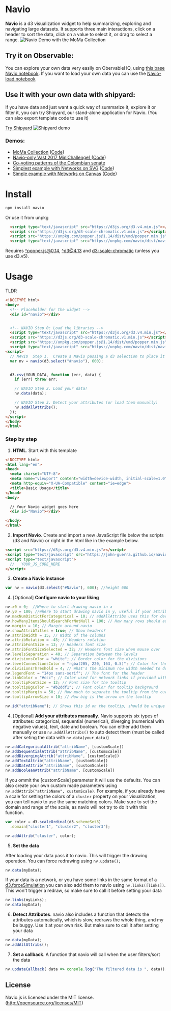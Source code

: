 # Navio

**Navio** is a d3 visualization widget to help summarizing, exploring and navigating large datasets. It supports three main interactions, click on a header to sort the data, click on a value to select it, or drag to select a range.
![Navio Demo with the MoMa Collection](imgs/Navio_MomaExplorer.gif)

## Try it on Observable:

You can explore your own data very easily on ObervableHQ, using [this base Navio notebook](https://beta.observablehq.com/@john-guerra/navio). If you want to load your own data you can use the [Navio-load notebook](https://beta.observablehq.com/@john-guerra/navio-load)

## Use it with your own data with shipyard:

If you have data and just want a quick way of summarize it, explore it or filter it, you can try Shipyard, our stand-alone application for Navio. (You can also export template code to use it)

[Try Shipyard](https://shipyard.navio.dev)
![Shipyard demo](https://github.com/john-guerra/shipyard/raw/master/demo.png)

### Demos:

* [MoMa Collection](https://john-guerra.github.io/momaExplorer/) ([Code](https://github.com/john-guerra/momaExplorer))
* [Navio-only Vast 2017 MiniChallenge1 ](http://john-guerra.github.io/navio/example_vastChallenge2017/index.html) ([Code](https://github.com/john-guerra/navio/tree/master/example_vastChallenge2017))
* [Co-voting patterns of the Colombian senate](http://johnguerra.co/viz/senadoColombia)
* [Simplest example with Networks on SVG](https://john-guerra.github.io/navio/example/) ([Code](https://github.com/john-guerra/navio/tree/master/example))
* [Simple example with Networks on Canvas](https://john-guerra.github.io/navio/exampleSenate/) ([Code](https://github.com/john-guerra/navio/tree/master/exampleSenate))

# Install

```js
npm install navio
```

Or use it from unpkg

```html
  <script type="text/javascript" src="https://d3js.org/d3.v4.min.js"></script>
  <script src="https://d3js.org/d3-scale-chromatic.v1.min.js"></script>
  <script src="https://unpkg.com/popper.js@1.14/dist/umd/popper.min.js"></script>
  <script type="text/javascript" src="https://unpkg.com/navio/dist/navio.min.js"></script>
```

Requires [^popper.js@0.14](https://github.com/FezVrasta/popper.js/), [^d3@4.13](http://d3js.org) and [d3-scale-chromatic](https://github.com/d3/d3-scale-chromatic) (unless you use d3.v5).

# Usage

TLDR
```html
<!DOCTYPE html>
<body>
  <!-- Placeholder for the widget -->
  <div id="navio"></div>


  <!-- NAVIO Step 0: Load the libraries -->
  <script type="text/javascript" src="https://d3js.org/d3.v4.min.js"></script>
  <script src="https://d3js.org/d3-scale-chromatic.v1.min.js"></script>
  <script src="https://unpkg.com/popper.js@1.14/dist/umd/popper.min.js"></script>
  <script type="text/javascript" src="https://unpkg.com/navio/dist/navio.min.js"></script>
<script>
  // NAVIO  Step 1.  Create a Navio passing a d3 selection to place it and an optional height
  var nv = navio(d3.select("#navio"), 600);


  d3.csv(YOUR_DATA, function (err, data) {
    if (err) throw err;

    // NAVIO Step 2. Load your data!
    nv.data(data);

    // NAVIO Step 3. Detect your attributes (or load them manually)
    nv.addAllAttribs();
  });
</script>
</body>
</html>
```
### Step by step
1. **HTML**. Start with this template
```html
<!DOCTYPE html>
<html lang="en">
<head>
  <meta charset="UTF-8">
  <meta name="viewport" content="width=device-width, initial-scale=1.0">
  <meta http-equiv="X-UA-Compatible" content="ie=edge">
  <title>Basic Usage</title>
</head>
<body>

  // Your Navio widget goes here
  <div id="Navio"></div>

</body>
</html>

```
2. **Import Navio**. Create and import a new JavaScript file below the scripts (d3 and Navio) or right in the html like in the example below.
```html
<script src="https://d3js.org/d3.v4.min.js"></script>
<script type="text/javascript" src="https://john-guerra.github.io/navio/Navio.js"></script>
<script type="text/javascript">
  //   YOUR_JS_CODE_HERE
</script>
```

3. **Create a Navio Instance**
``` javascript
var nv = navio(d3.select("#Navio"), 600); //height 600
```
4. [Optional] **Configure navio to your liking**
```javascript
nv.x0 = 0;  //Where to start drawing navio in x
nv.y0 = 100; //Where to start drawing navio in y, useful if your attrib names are too long
nv.maxNumDistictForCategorical = 10; // addAllAttribs uses this for deciding if an attribute is categorical (has less than nv.maxNumDistictForCategorical categories) or text
nv.howManyItemsShouldSearchForNotNull = 100; // How many rows should addAllAttribs search to decide guess an attribute type
nv.margin = 10; // Margin around navio
nv.showAttribTitles = true; // Show headers?
nv.attribWidth = 15; // Width of the columns
nv.attribRotation = -45; // Headers rotation
nv.attribFontSize = 13; // Headers font size
nv.attribFontSizeSelected = 32; // Headers font size when mouse over
nv.levelsSeparation = 40; // Separation between the levels
nv.divisionsColor = "white"; // Border color for the divisions
nv.levelConnectionsColor = "rgba(205, 220, 163, 0.5)"; // Color for the conections between levels
nv.divisionsThreshold = 4; // What's the minimum row width needed to draw divisions
nv.legendFont = "14px sans-serif"; // The font for the header
nv.linkColor = "#ccc"; // Color used for network links if provided with nv.links()
nv.tooltipFontSize = 12; // Font size for the tooltip
nv.tooltipBgColor = "#b2ddf1"; // Font color for tooltip background
nv.tooltipMargin = 50; // How much to separate the tooltip from the cursor
nv.tooltipArrowSize = 10; // How big is the arrow on the tooltip

nv.id("attribName"); // Shows this id on the tooltip, should be unique
```

4. [Optional] **Add your attributes manually**. Navio supports six types of attributes: categorical, sequential (numerical), diverging (numerical with negative values), text, date and boolean. You can either add them manually or use `nv.addAllAttribs()` to auto detect them (must be called after seting the data with `nv.data(your_data)`)

```javascript
nv.addCategoricalAttrib("attribName", [customScale])
nv.addSequentialAttrib("attribName", [customScale])
nv.addDivergingAttrib("attribName", [customScale])
nv.addTextAttrib("attribName", [customScale])
nv.addDateAttrib("attribName", [customScale])
nv.addBooleanAttrib("attribName", [customScale])
```

If you ommit the [customScale] parameter it will use the defaults. You can also create your own custom made parameters using `nv.addAttrib("attribName", customScale)`. For example, if you already have a scale for setting the colors of a `cluster` property on your visualization, you can tell navio to use the same matching colors. Make sure to set the domain and range of the scale, as navio will not try to do it with this function.

```javascript
var color = d3.scaleOrdinal(d3.schemeSet3)
  .domain["cluster1", "cluster2", "cluster3"];

nv.addAttrib("cluster", color);

```


5. **Set the data**

After loading your data pass it to navio. This will trigger the drawing operation. You can force redrawing using `nv.update();`
``` javascript
nv.data(myData);
```

If your data is a network, or you have some links in the same format of a [d3.forceSimulation](https://github.com/d3/d3-force#links) you can also add them to navio using `nv.links([links])`. This won't trigger a redraw, so make sure to call it before setting your data

``` javascript
nv.links(myLinks);
nv.data(myData);
```

6. **Detect Attributes**. navio also includes a function that detects the attributes automatically, which is slow, redraws the whole thing, and my be buggy. Use it at your own risk. But make sure to call it after setting your data

``` javascript
nv.data(myData);
nv.addAllAttribs();
```

7. **Set a callback**. A function that navio will call when the user filters/sort the data
``` javascript
nv.updateCallback( data => console.log("The filtered data is ", data));
```


## License

Navio.js is licensed under the MIT license. (http://opensource.org/licenses/MIT)
